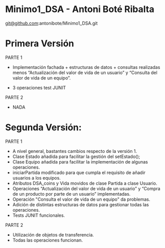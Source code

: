 # Minimo1_DSA - Antoni Boté Ribalta

git@github.com:antonibote/Minimo1_DSA.git

# Primera Versión

PARTE 1

- Implementación fachada + estructuras de datos + consultas realizadas menos “Actualización del valor de vida de un usuario” y “Consulta del valor de vida de un equipo”.
 
- 3  operaciones test JUNIT

PARTE 2 

- NADA

# Segunda Versión: 

PARTE 1

- A nivel general, bastantes cambios respecto de la versión 1.
- Clase Estado añadida para facilitar la gestión del setEstado();
- Clase Equipo añadida para facilitar la implementación de algunas operaciones.
- iniciarPartida modificado para que cumpla el requisito de añadir usuarios a los equipos.
- Atributos DSA_coins y Vida movidos de clase Partida a clase Usuario.
- Operaciones “Actualización del valor de vida de un usuario” y “Compra de un producto por parte de un usuario” implementadas.
- Operación "Consulta el valor de vida de un equipo" da problemas.
- Adición de distintas estructuras de datos para gestionar todas las operaciones.
- Tests JUNIT funcionales.

PARTE 2 

- Utilización de objetos de transferencia.
- Todas las operaciones funcionan.

